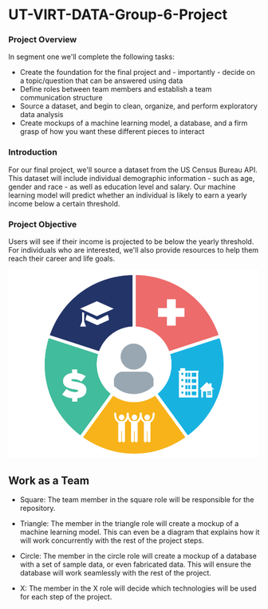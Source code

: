 # UT-VIRT-DATA-Group-6-Project

### Project Overview
In segment one we'll complete the following tasks:
- Create the foundation for the final project and - importantly - decide on a topic/question that can be answered using data
- Define roles between team members and establish a team communication structure
- Source a dataset, and begin to clean, organize, and perform exploratory data analysis
- Create mockups of a machine learning model, a database, and a firm grasp of how you want these different pieces to interact

### Introduction
For our final project, we'll source a dataset from the US Census Bureau API. This dataset will include individual demographic information - such as age, gender and race - as well as education level and salary. Our machine learning model will predict whether an individual is likely to earn a yearly income below a certain threshold. 

### Project Objective
Users will see if their income is projected to be below the yearly threshold. For individuals who are interested, we'll also provide resources to help them reach their career and life goals.

![](HealthyPeopleGraphic.png)

## Work as a Team
- Square: The team member in the square role will be responsible for the repository.

- Triangle: The member in the triangle role will create a mockup of a machine learning model. This can even be a diagram that explains how it will work concurrently with the rest of the project steps.

- Circle: The member in the circle role will create a mockup of a database with a set of sample data, or even fabricated data. This will ensure the database will work seamlessly with the rest of the project.

- X: The member in the X role will decide which technologies will be used for each step of the project.
